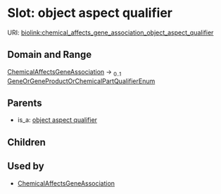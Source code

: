 
# Slot: object aspect qualifier




URI: [biolink:chemical_affects_gene_association_object_aspect_qualifier](https://w3id.org/biolink/vocab/chemical_affects_gene_association_object_aspect_qualifier)


## Domain and Range

[ChemicalAffectsGeneAssociation](ChemicalAffectsGeneAssociation.md) &#8594;  <sub>0..1</sub> [GeneOrGeneProductOrChemicalPartQualifierEnum](GeneOrGeneProductOrChemicalPartQualifierEnum.md)

## Parents

 *  is_a: [object aspect qualifier](object_aspect_qualifier.md)

## Children


## Used by

 * [ChemicalAffectsGeneAssociation](ChemicalAffectsGeneAssociation.md)
